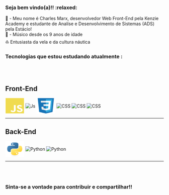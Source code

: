 
<h3>Seja bem vindo(a)!!  :relaxed: </h3>

:bookmark_tabs: - Meu nome é Charles Marx, desenvolvedor Web Front-End pela Kenzie Academy e estudante de Analíse e Desenvolvimento de Sistemas (ADS) pela Estácio! <br>
:guitar: - Músico desde os 9 anos de idade <br>
:sailboat: Entusiasta da vela e da cultura náutica


<h3>Tecnologias que estou estudando atualmente : </h3>  
<br><br>


<div style="display: inline_block" >
 <h2>Front-End</h2>
  
  <img align="center" alt="Js" height="50" width="60" src="https://raw.githubusercontent.com/devicons/devicon/master/icons/javascript/javascript-plain.svg">  
  <img align="center" alt="Js" height="50" width="60"  src="https://cdn.jsdelivr.net/gh/devicons/devicon/icons/typescript/typescript-original.svg" />
  <img align="center" alt="CSS" height="50" width="60" src="https://raw.githubusercontent.com/devicons/devicon/master/icons/css3/css3-original.svg">   
  <img align="center" alt="CSS" height="50" width="60" src="https://cdn.jsdelivr.net/gh/devicons/devicon/icons/tailwindcss/tailwindcss-plain.svg" />
  <img align="center" alt="CSS" height="50" width="60" src="https://cdn.jsdelivr.net/gh/devicons/devicon/icons/sass/sass-original.svg" />
  <img  align="center" alt="CSS" height="50" width="60" src="https://cdn.jsdelivr.net/gh/devicons/devicon/icons/react/react-original-wordmark.svg" /> 

  
 <hr>
  <h2>Back-End</h2>
 <img align="center" alt="Python" height="50" width="60" src="https://raw.githubusercontent.com/devicons/devicon/master/icons/python/python-original.svg">
 <img align="center" alt="Python" height="50" width="60" src="https://cdn.jsdelivr.net/gh/devicons/devicon/icons/nodejs/nodejs-plain.svg" />
 <img align="center" alt="Python" height="50" width="60" src="https://cdn.jsdelivr.net/gh/devicons/devicon/icons/express/express-original.svg" />
 <hr>
          
</div>
<br> <br>
<h3> Sinta-se a vontade para contribuir e compartilhar!! <h3>
